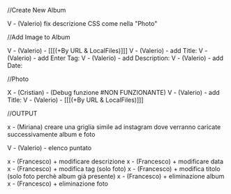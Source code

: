 //Create New Album

V - (Valerio) fix descrizione CSS come nella "Photo"

//Add Image to Album

V - (Valerio) - [[[(+By URL & LocalFiles)]]]
V - (Valerio) - add Title:
V - (Valerio) - add Enter Tag:
V - (Valerio) - add Description:
V - (Valerio) - add Date:

//Photo

X - (Cristian) - (Debug funzione #NON FUNZIONANTE)
V - (Valerio) - add Title:
V - (Valerio) - [[[(+By URL & LocalFiles)]]]

//OUTPUT

x - (Miriana) creare una griglia simile ad instagram dove verranno caricate successivamente album e foto

V - (Valerio) - elenco puntato

x - (Francesco) + modificare descrizione
x - (Francesco) + modificare data  
x - (Francesco) + modifica tag (solo foto)
x - (Francesco) + modifica titolo (solo foto perchè album già presente)
x - (Francesco) + eliminazione album
x - (Francesco) + eliminazione foto
